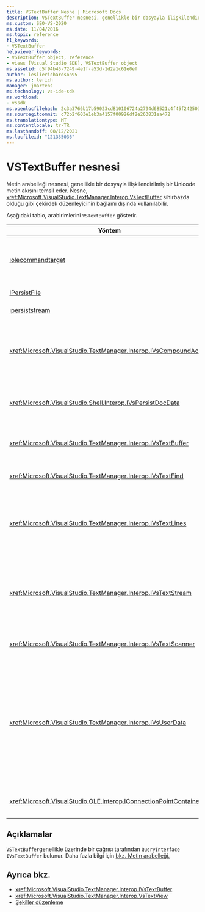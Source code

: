 ```yaml
---
title: VSTextBuffer Nesne | Microsoft Docs
description: VSTextBuffer nesnesi, genellikle bir dosyayla ilişkilendirilmiş bir Unicode metin akışını temsil eder. Bu makalede VSTextBuffer'ın arabirimleri listeleniyor.
ms.custom: SEO-VS-2020
ms.date: 11/04/2016
ms.topic: reference
f1_keywords:
- VSTextBuffer
helpviewer_keywords:
- VSTextBuffer object, reference
- views [Visual Studio SDK], VSTextBuffer object
ms.assetid: c5f94b45-7249-4e1f-a53d-1d2a1c61e0ef
author: leslierichardson95
ms.author: lerich
manager: jmartens
ms.technology: vs-ide-sdk
ms.workload:
- vssdk
ms.openlocfilehash: 2c3a3766b17b59023cd810106724a2794d68521c4f45f242503fc84324aaef0c
ms.sourcegitcommit: c72b2f603e1eb3a4157f00926df2e263831ea472
ms.translationtype: MT
ms.contentlocale: tr-TR
ms.lasthandoff: 08/12/2021
ms.locfileid: "121335036"
---
```

# <a name="vstextbuffer-object"></a>VSTextBuffer nesnesi
Metin arabelleği nesnesi, genellikle bir dosyayla ilişkilendirilmiş bir Unicode metin akışını temsil eder. Nesne, <xref:Microsoft.VisualStudio.TextManager.Interop.VsTextBuffer> sihirbazda olduğu gibi çekirdek düzenleyicinin bağlamı dışında kullanılabilir.

 Aşağıdaki tablo, arabirimlerini `VSTextBuffer` gösterir.

|Yöntem|Açıklama|
|------------|-----------------|
|[ıolecommandtarget](/windows/desktop/api/docobj/nn-docobj-iolecommandtarget)|Standart OLE arabirimi. Arabellekte geri alma/yenidendo işleme için kullanılır.|
|[IPersistFile](/windows/desktop/api/objidl/nn-objidl-ipersistfile)|Standart OLE arabirimi.|
|[ıpersiststream](/windows/desktop/api/objidl/nn-objidl-ipersiststream)|Standart OLE arabirimi.|
|<xref:Microsoft.VisualStudio.TextManager.Interop.IVsCompoundAction>|Eylem eylemlerini (tek bir geri alma/yeniden oluşturma biriminde gruplandı) sağlar.|
|<xref:Microsoft.VisualStudio.Shell.Interop.IVsPersistDocData>|Metin arabelleği tarafından yönetilen belge verileri kalıcılığı sağlar.|
|<xref:Microsoft.VisualStudio.TextManager.Interop.IVsTextBuffer>|Temel hizmetler sağlar; birçok istemci tarafından kullanılır.|
|<xref:Microsoft.VisualStudio.TextManager.Interop.IVsTextFind>|Arabellekte arama yapmak için kullanılır.|
|<xref:Microsoft.VisualStudio.TextManager.Interop.IVsTextLines>|İki boyutlu koordinatları kullanarak okuma ve yazma özellikleri sağlar. 'den `IVsTextBuffer` devralıyor.|
|<xref:Microsoft.VisualStudio.TextManager.Interop.IVsTextStream>|Tek boyutlu koordinatları kullanarak okuma ve yazma özellikleri sağlar. 'den `IVsTextBuffer` devralıyor.|
|<xref:Microsoft.VisualStudio.TextManager.Interop.IVsTextScanner>|Arabellekte metne hızlı, akış odaklı, sıralı erişim sağlar.|
|<xref:Microsoft.VisualStudio.TextManager.Interop.IVsUserData>|Genel bir özellik koleksiyonuna erişim sağlar. En önemli özellik, arabelleğin adı veya bilinen adıdır. Guid oluşturarak ve anahtar olarak kullanarak kendi rastgele verilerinizi bu arabirimle arabellekte depoabilirsiniz.|
|<xref:Microsoft.VisualStudio.OLE.Interop.IConnectionPointContainer>|Olaylar için bağlantı noktalarını destekler.|

## <a name="remarks"></a>Açıklamalar
 `VSTextBuffer`genellikle üzerinde bir çağrısı tarafından `QueryInterface` `IVsTextBuffer` bulunur. Daha fazla bilgi için [bkz. Metin arabelleği.](/previous-versions/visualstudio/visual-studio-2015/extensibility/accessing-the-text-buffer-by-using-the-legacy-api?preserve-view=true&view=vs-2015)

## <a name="see-also"></a>Ayrıca bkz.
- <xref:Microsoft.VisualStudio.TextManager.Interop.IVsTextBuffer>
- <xref:Microsoft.VisualStudio.TextManager.Interop.VsTextView>
- [Şekiller düzenleme](https://www.microsoft.com/download/details.aspx?id=55984)